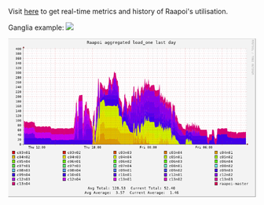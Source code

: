 Visit [here](http://raapoi.vuw.ac.nz/ganglia/) to get real-time metrics and history of Raapoi's utilisation.

Ganglia example:
<a href="http://raapoi.vuw.ac.nz/ganglia/"><img src="../img/Ganglia_static.png"> </a>

![Ganglia example](img/Ganglia_static.png)